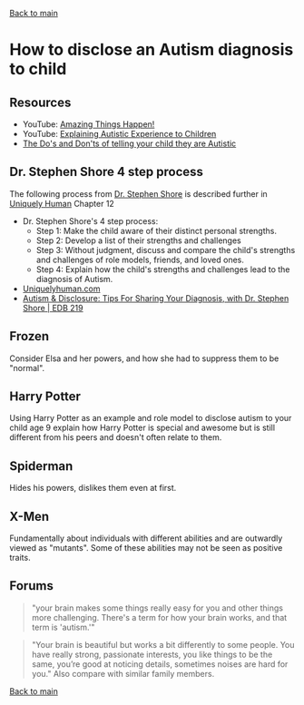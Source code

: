 [Back to main](README.md)

# How to disclose an Autism diagnosis to child

## Resources

* YouTube: [Amazing Things Happen!](https://www.youtube.com/watch?v=Ezv85LMFx2E)
* YouTube: [Explaining Autistic Experience to Children](https://www.youtube.com/watch?v=GOTdEi9_SI4)
* [The Do's and Don'ts of telling your child they are Autistic](https://www.differentnotdeficient.co.uk/post/the-dos-and-don-ts-of-telling-your-child-that-they-are-autistic)

## Dr. Stephen Shore 4 step process

The following process from [Dr. Stephen Shore](https://drstephenshore.com/) is described further in [Uniquely Human](https://www.goodreads.com/en/book/show/23492643) Chapter 12

* Dr. Stephen Shore's 4 step process:
  * Step 1: Make the child aware of their distinct personal strengths.
  * Step 2: Develop a list of their strengths and challenges
  * Step 3: Without judgment, discuss and compare the child's strengths and challenges of role models, friends, and loved ones.
  * Step 4: Explain how the child's strengths and challenges lead to the diagnosis of Autism.
* [Uniquelyhuman.com](https://uniquelyhuman.com/2021/04/02/disclosure-self-advocacy-dr-stephen-shore/)
* [Autism & Disclosure: Tips For Sharing Your Diagnosis, with Dr. Stephen Shore | EDB 219](https://differentbrains.org/autism-disclosure-tips-for-sharing-your-diagnosis-with-dr-stephen-shore-edb-219/)

## Frozen

Consider Elsa and her powers, and how she had to suppress them to be "normal".

## Harry Potter

Using Harry Potter as an example and role model to disclose autism to your child age 9 explain how Harry Potter is special and awesome but is still different from his peers and doesn't often relate to them.

## Spiderman

Hides his powers, dislikes them even at first.

## X-Men

Fundamentally about individuals with different abilities and are outwardly viewed as "mutants". Some of these abilities may not be seen as positive traits.

## Forums

> "your brain makes some things really easy for you and other things more challenging. There's a term for how your brain works, and that term is 'autism.'"

> "Your brain is beautiful but works a bit differently to some people. You have really strong, passionate interests, you like things to be the same, you’re good at noticing details, sometimes noises are hard for you." Also compare with similar family members.

[Back to main](README.md)